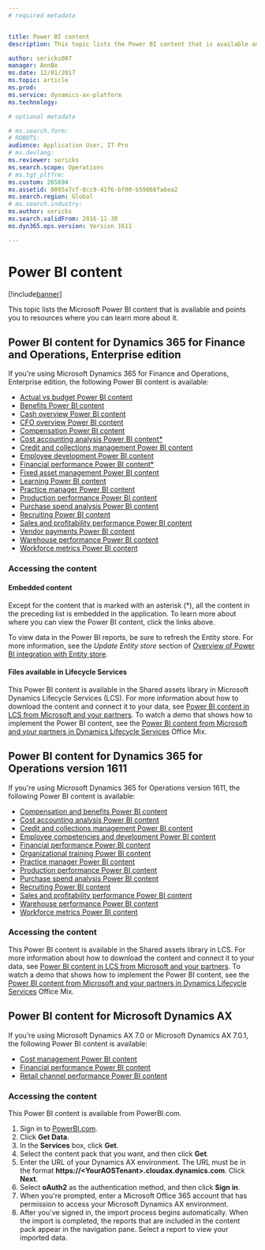 ```yaml
---
# required metadata


title: Power BI content 
description: This topic lists the Power BI content that is available and points you to resources where you can learn more about it.

author: sericks007
manager: AnnBe
ms.date: 12/01/2017
ms.topic: article
ms.prod: 
ms.service: dynamics-ax-platform
ms.technology: 

# optional metadata

# ms.search.form: 
# ROBOTS: 
audience: Application User, IT Pro
# ms.devlang: 
ms.reviewer: sericks
ms.search.scope: Operations
# ms.tgt_pltfrm: 
ms.custom: 265694
ms.assetid: 0095a7cf-8cc9-41f6-bf00-b59868fa6ea2
ms.search.region: Global
# ms.search.industry: 
ms.author: sericks
ms.search.validFrom: 2016-11-30
ms.dyn365.ops.version: Version 1611

---
```


# Power BI content
[!include[banner](../includes/banner.md)]


This topic lists the Microsoft Power BI content that is available and points you to resources where you can learn more about it.

## Power BI content for Dynamics 365 for Finance and Operations, Enterprise edition
If you're using Microsoft Dynamics 365 for Finance and Operations, Enterprise edition, the following Power BI content is available:

- [Actual vs budget Power BI content](ledger-budgets-power-bi.md)
- [Benefits Power BI content](benefits-power-bi.md)
- [Cash overview Power BI content](../../financials/cash-bank-management/Cash-Overview-Power-BI-content.md)
- [CFO overview Power BI content](CFO-power-bi.md)
- [Compensation Power BI content](compensation-power-bi.md)
- [Cost accounting analysis Power BI content*](cost-accounting-analysis-content-pack.md) 
- [Credit and collections management Power BI content](../../financials/accounts-receivable/credit-collections-power-bi.md)
- [Employee development Power BI content](employee-development-PBI.md) 
- [Financial performance Power BI content*](financial-performance-power-bi-content-pack.md)
- [Fixed asset management Power BI content](../../financials/fixed-assets/Fixed-asset-management-workspace.md)
- [Learning Power BI content](learning-power-bi.md)
- [Practice manager Power BI content](practice-manager-power-bi.md)
- [Production performance Power BI content](production-performance-power-bi.md)
- [Purchase spend analysis Power BI content](purchase-content-pack-for-power-bi.md) 
- [Recruiting Power BI content](recruiting-analysis-power-bi-content-pack.md) 
- [Sales and profitability performance Power BI content](sales-profitability-performance-content-pack.md)
- [Vendor payments Power BI content](../../financials/accounts-payable/Vendor-payments-workspace.md)
- [Warehouse performance Power BI content](warehouse-power-bi-content.md)
- [Workforce metrics Power BI content](workforce-analysis-power-bi-content-pack.md)  

### Accessing the content

#### Embedded content
Except for the content that is marked with an asterisk (\*), all the content in the preceding list is embedded in the application. To learn more about where you can view the Power BI content, click the links above.

To view data in the Power BI reports, be sure to refresh the Entity store. For more information, see the *Update Entity store* section of [Overview of Power BI integration with Entity store](power-bi-integration-entity-store.md).

#### Files available in Lifecycle Services
This Power BI content is available in the Shared assets library in Microsoft Dynamics Lifecycle Services (LCS). For more information about how to download the content and connect it to your data, see [Power BI content in LCS from Microsoft and your partners](power-bi-content-microsoft-partners.md). To watch a demo that shows how to implement the Power BI content, see the [Power BI content from Microsoft and your partners in Dynamics Lifecycle Services](https://mix.office.com/watch/9puyb1b2xs1w) Office Mix.

## Power BI content for Dynamics 365 for Operations version 1611
If you're using Microsoft Dynamics 365 for Operations version 1611, the following Power BI content is available:

- [Compensation and benefits Power BI content](compensation-and-benefits-analysis-power-bi-content-pack.md)   
- [Cost accounting analysis Power BI content](cost-accounting-analysis-content-pack.md) 
- [Credit and collections management Power BI content](../../financials/accounts-receivable/credit-collections-power-bi.md)
- [Employee competencies and development Power BI content](employee-competencies-and-development-analysis-power-bi-content-pack.md) 
- [Financial performance Power BI content](financial-performance-power-bi-content-pack.md)
- [Organizational training Power BI content](organizational-training-analysis-power-bi-content-pack.md) 
- [Practice manager Power BI content](practice-manager-power-bi.md)
- [Production performance Power BI content](production-performance-power-bi.md)
- [Purchase spend analysis Power BI content](purchase-content-pack-for-power-bi.md) 
- [Recruiting Power BI content](recruiting-analysis-power-bi-content-pack.md) 
- [Sales and profitability performance Power BI content](sales-profitability-performance-content-pack.md)
- [Warehouse performance Power BI content](warehouse-power-bi-content.md)
- [Workforce metrics Power BI content](workforce-analysis-power-bi-content-pack.md)  

### Accessing the content
This Power BI content is available in the Shared assets library in LCS. For more information about how to download the content and connect it to your data, see [Power BI content in LCS from Microsoft and your partners](power-bi-content-microsoft-partners.md). To watch a demo that shows how to implement the Power BI content, see the [Power BI content from Microsoft and your partners in Dynamics Lifecycle Services](https://mix.office.com/watch/9puyb1b2xs1w) Office Mix.

## Power BI content for Microsoft Dynamics AX
If you're using Microsoft Dynamics AX 7.0 or Microsoft Dynamics AX 7.0.1, the following Power BI content is available:

- [Cost management Power BI content](cost-management-content-pack.md)    
- [Financial performance Power BI content](financial-performance-power-bi-content-pack.md)
- [Retail channel performance Power BI content](retail-channel-performance-dashboard-power-bi-data.md) 

### Accessing the content
This Power BI content is available from PowerBI.com.

1. Sign in to [PowerBI.com](https://www.powerbi.com/).
2. Click **Get Data**.
3. In the **Services** box, click **Get**.
4. Select the content pack that you want, and then click **Get**.
5. Enter the URL of your Dynamics AX environment. The URL must be in the format **https://&lt;YourAOSTenant&gt;.cloudax.dynamics.com**. Click **Next**.
6. Select **oAuth2** as the authentication method, and then click **Sign in**.
7. When you're prompted, enter a Microsoft Office 365 account that has permission to access your Microsoft Dynamics AX environment.
8. After you've signed in, the import process begins automatically. When the import is completed, the reports that are included in the content pack appear in the navigation pane. Select a report to view your imported data.
